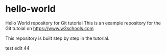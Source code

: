 # hello-world
Hello World repository for Git tutorial
This is an example repository for the Git tutoial on https://www.w3schools.com

This repository is built step by step in the tutorial.


test edit 44
